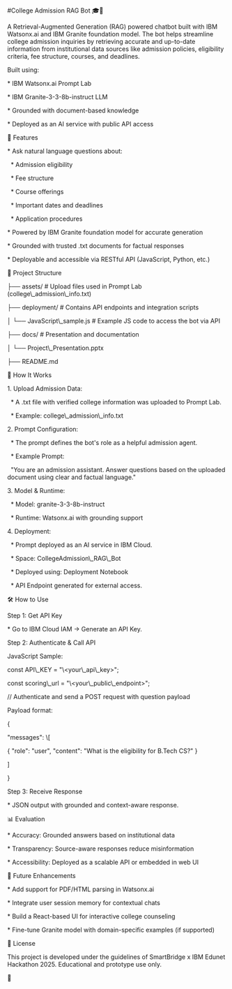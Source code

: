 \#College Admission RAG Bot 🎓🤖



A Retrieval-Augmented Generation (RAG) powered chatbot built with IBM Watsonx.ai and IBM Granite foundation model. The bot helps streamline college admission inquiries by retrieving accurate and up-to-date information from institutional data sources like admission policies, eligibility criteria, fee structure, courses, and deadlines.



Built using:



\* IBM Watsonx.ai Prompt Lab

\* IBM Granite-3-3-8b-instruct LLM

\* Grounded with document-based knowledge

\* Deployed as an AI service with public API access



📌 Features



\* Ask natural language questions about:



&nbsp; \* Admission eligibility

&nbsp; \* Fee structure

&nbsp; \* Course offerings

&nbsp; \* Important dates and deadlines

&nbsp; \* Application procedures



\* Powered by IBM Granite foundation model for accurate generation



\* Grounded with trusted .txt documents for factual responses



\* Deployable and accessible via RESTful API (JavaScript, Python, etc.)



📂 Project Structure



├── assets/                   # Upload files used in Prompt Lab (college\\\_admission\\\_info.txt)

├── deployment/               # Contains API endpoints and integration scripts

│   └── JavaScript\\\_sample.js  # Example JS code to access the bot via API

├── docs/                     # Presentation and documentation

│   └── Project\\\_Presentation.pptx

├── README.md



🚀 How It Works



1\. Upload Admission Data:



&nbsp;  \* A .txt file with verified college information was uploaded to Prompt Lab.

&nbsp;  \* Example: college\\\_admission\\\_info.txt



2\. Prompt Configuration:



&nbsp;  \* The prompt defines the bot's role as a helpful admission agent.

&nbsp;  \* Example Prompt:

&nbsp;    "You are an admission assistant. Answer questions based on the uploaded document using clear and factual language."



3\. Model \& Runtime:



&nbsp;  \* Model: granite-3-3-8b-instruct

&nbsp;  \* Runtime: Watsonx.ai with grounding support



4\. Deployment:



&nbsp;  \* Prompt deployed as an AI service in IBM Cloud.

&nbsp;  \* Space: CollegeAdmission\\\_RAG\\\_Bot

&nbsp;  \* Deployed using: Deployment Notebook

&nbsp;  \* API Endpoint generated for external access.



🛠️ How to Use



Step 1: Get API Key



\* Go to IBM Cloud IAM → Generate an API Key.



Step 2: Authenticate \& Call API



JavaScript Sample:

const API\\\_KEY = "\\<your\\\_api\\\_key>";

const scoring\\\_url = "\\<your\\\_public\\\_endpoint>";

// Authenticate and send a POST request with question payload



Payload format:

{

"messages": \\\[

{ "role": "user", "content": "What is the eligibility for B.Tech CS?" }

]

}



Step 3: Receive Response



\* JSON output with grounded and context-aware response.



📊 Evaluation



\* Accuracy: Grounded answers based on institutional data

\* Transparency: Source-aware responses reduce misinformation

\* Accessibility: Deployed as a scalable API or embedded in web UI



🧠 Future Enhancements



\* Add support for PDF/HTML parsing in Watsonx.ai

\* Integrate user session memory for contextual chats

\* Build a React-based UI for interactive college counseling

\* Fine-tune Granite model with domain-specific examples (if supported)



📄 License



This project is developed under the guidelines of SmartBridge x IBM Edunet Hackathon 2025. Educational and prototype use only.



🙌

